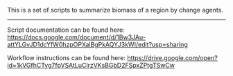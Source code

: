 This is a set of scripts to summarize biomass of a region by change agents.
____________________________________________________________________

Script documentation can be found here: https://docs.google.com/document/d/1Bw3JAu-attYLGvJD1dcYfW0hzpOPXalBgPkAQYJ3kWI/edit?usp=sharing

Workflow instructions can be found here: https://drive.google.com/open?id=1kVGfhCTyg7fpVSAtLuClrzVKsBGbD2FSpxZPtgTSwCw
